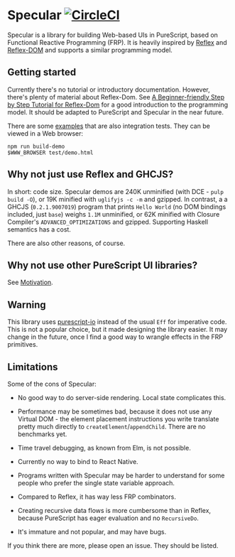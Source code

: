 # Specular [![CircleCI](https://circleci.com/gh/restaumatic/purescript-specular/tree/master.svg?style=svg)](https://circleci.com/gh/restaumatic/purescript-specular/tree/master)

Specular is a library for building Web-based UIs in PureScript, based on
Functional Reactive Programming (FRP). It is heavily inspired by
[Reflex][reflex] and [Reflex-DOM][reflex-dom] and supports a similar programming
model.

## Getting started

Currently there's no tutorial or introductory documentation. However, there's
plenty of material about Reflex-Dom. See
[A Beginner-friendly Step by Step Tutorial for Reflex-Dom](https://github.com/hansroland/reflex-dom-inbits/blob/master/tutorial.md)
for a good introduction to the programming model. It should be adapted to
PureScript and Specular in the near future.

There are some [examples](test/browser/examples) that are also integration
tests. They can be viewed in a Web browser:

```
npm run build-demo
$WWW_BROWSER test/demo.html
```

## Why not just use Reflex and GHCJS?

In short: code size. Specular demos are 240K unminified (with DCE - `pulp build
-O`), or 19K minified with `uglifyjs -c -m` and gzipped. In contrast, a a GHCJS
(`0.2.1.9007019`) program that prints `Hello World` (no DOM bindings included,
just `base`) weighs `1.1M` unminified, or 62K minified with Closure Compiler's
`ADVANCED_OPTIMIZATIONS` and gzipped. Supporting Haskell semantics has a cost.

There are also other reasons, of course.

## Why not use other PureScript UI libraries?

See [Motivation](doc/Motivation.md).

## Warning

This library uses [purescript-io](https://github.com/slamdata/purescript-io)
instead of the usual `Eff` for imperative code. This is not a popular choice,
but it made designing the library easier. It may change in the future, once I
find a good way to wrangle effects in the FRP primitives.

## Limitations

Some of the cons of Specular:

- No good way to do server-side rendering. Local state complicates this.

- Performance may be sometimes bad, because it does not use any Virtual DOM -
  the element placement instructions you write translate pretty much directly to
  `createElement`/`appendChild`. There are no benchmarks yet.

- Time travel debugging, as known from Elm, is not possible.

- Currently no way to bind to React Native.

- Programs written with Specular may be harder to understand for some people who
  prefer the single state variable approach.

- Compared to Reflex, it has way less FRP combinators.

- Creating recursive data flows is more cumbersome than in Reflex, because
  PureScript has eager evaluation and no `RecursiveDo`.

- It's immature and not popular, and may have bugs.

If you think there are more, please open an issue. They should be listed.

[reflex]: https://github.com/reflex-frp/reflex
[reflex-dom]: https://github.com/reflex-frp/reflex-dom

